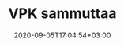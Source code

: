 ---
title: "VPK sammuttaa"
date: 2020-09-05T17:04:54+03:00
type: route
category: "route"
route_type: "boulder"
sector_weight: 3
link_27crags: https://27crags.com/crags/veikkola/routes/vpk-sammuttaa
---